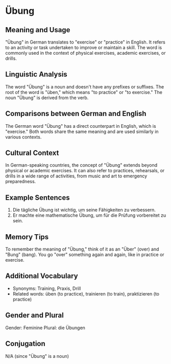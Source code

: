 # Übung
## Meaning and Usage
"Übung" in German translates to "exercise" or "practice" in English. It refers to an activity or task undertaken to improve or maintain a skill. The word is commonly used in the context of physical exercises, academic exercises, or drills.

## Linguistic Analysis
The word "Übung" is a noun and doesn't have any prefixes or suffixes. The root of the word is "üben," which means "to practice" or "to exercise." The noun "Übung" is derived from the verb.

## Comparisons between German and English
The German word "Übung" has a direct counterpart in English, which is "exercise." Both words share the same meaning and are used similarly in various contexts.

## Cultural Context
In German-speaking countries, the concept of "Übung" extends beyond physical or academic exercises. It can also refer to practices, rehearsals, or drills in a wide range of activities, from music and art to emergency preparedness.

## Example Sentences
1. Die tägliche Übung ist wichtig, um seine Fähigkeiten zu verbessern.
2. Er machte eine mathematische Übung, um für die Prüfung vorbereitet zu sein.

## Memory Tips
To remember the meaning of "Übung," think of it as an "Über" (over) and "Bung" (bang). You go "over" something again and again, like in practice or exercise.

## Additional Vocabulary
- Synonyms: Training, Praxis, Drill
- Related words: üben (to practice), trainieren (to train), praktizieren (to practice)

## Gender and Plural
Gender: Feminine
Plural: die Übungen

## Conjugation
N/A (since "Übung" is a noun)
